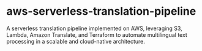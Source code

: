 # aws-serverless-translation-pipeline
A serverless translation pipeline implemented on AWS, leveraging S3, Lambda, Amazon Translate, and Terraform to automate multilingual text processing in a scalable and cloud-native architecture.
